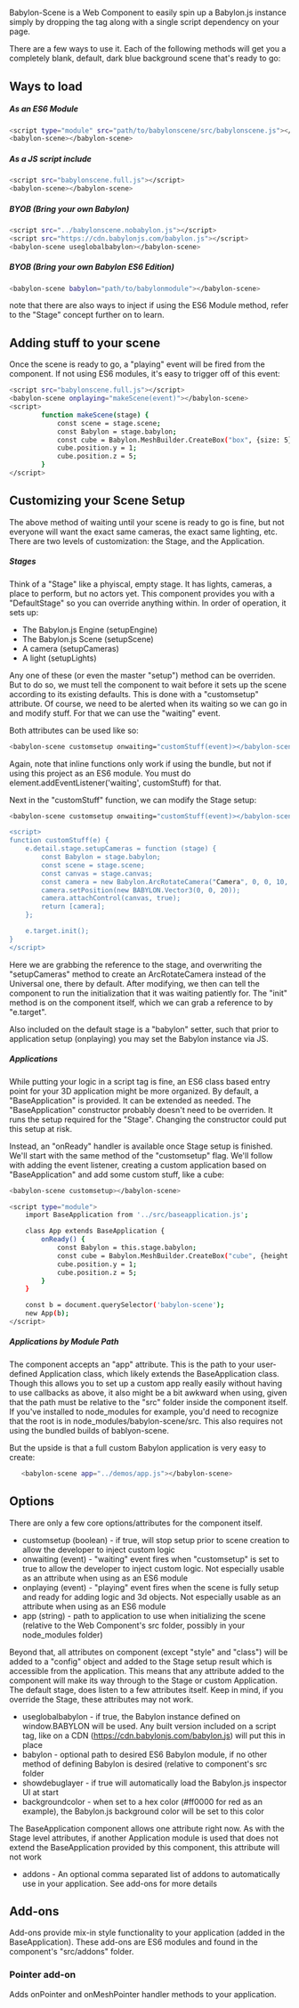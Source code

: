 # <babylon-scene>
Babylon-Scene is a Web Component to easily spin up a Babylon.js instance simply by dropping the <babylon-scene> tag along with a single script dependency on your page.

There are a few ways to use it. Each of the following methods will get you a completely blank, default, dark blue background scene that's ready to go:

## Ways to load

##### As an ES6 Module
```sh
<script type="module" src="path/to/babylonscene/src/babylonscene.js"></script>
<babylon-scene></babylon-scene>
```
##### As a JS script include
```sh
<script src="babylonscene.full.js"></script>
<babylon-scene></babylon-scene>
```
##### BYOB (Bring your own Babylon)
```sh
<script src="../babylonscene.nobabylon.js"></script>
<script src="https://cdn.babylonjs.com/babylon.js"></script>
<babylon-scene useglobalbabylon></babylon-scene>
```

##### BYOB (Bring your own Babylon ES6 Edition)
```sh
<babylon-scene babylon="path/to/babylonmodule"></babylon-scene>
```

note that there are also ways to inject if using the ES6 Module method, refer to the "Stage" concept further on to learn.

## Adding stuff to your scene
Once the scene is ready to go, a "playing" event will be fired from the component. If not using ES6 modules, it's easy to trigger off of this event:

```sh
<script src="babylonscene.full.js"></script>
<babylon-scene onplaying="makeScene(event)"></babylon-scene>
<script>
        function makeScene(stage) {
            const scene = stage.scene;
            const Babylon = stage.babylon;
            const cube = Babylon.MeshBuilder.CreateBox("box", {size: 5}, scene);
            cube.position.y = 1;
            cube.position.z = 5;
        }
</script>
```

## Customizing your Scene Setup
The above method of waiting until your scene is ready to go is fine, but not everyone will want the exact same cameras, the exact same lighting, etc. There are two levels of customization: the Stage, and the Application.

##### Stages
Think of a "Stage" like a phyiscal, empty stage. It has lights, cameras, a place to perform, but no actors yet. This component provides you with a "DefaultStage" so you can override anything within.
In order of operation, it sets up:
- The Babylon.js Engine (setupEngine)
- The Babylon.js Scene (setupScene)
- A camera (setupCameras)
- A light (setupLights)

Any one of these (or even the master "setup") method can be overriden. But to do so, we must tell the <babylon-scene> component to wait before
it sets up the scene according to its existing defaults. This is done with a "customsetup" attribute. Of course, we need to be alerted
when its waiting so we can go in and modify stuff. For that we can use the "waiting" event.

Both attributes can be used like so:
```sh
<babylon-scene customsetup onwaiting="customStuff(event)></babylon-scene>
```

Again, note that inline functions only work if using the <babylon-scene> bundle, but not if using this project as an ES6 module. You must do element.addEventListener('waiting', customStuff) for that.

Next in the "customStuff" function, we can modify the Stage setup:

```sh
<babylon-scene customsetup onwaiting="customStuff(event)></babylon-scene>

<script>
function customStuff(e) {
    e.detail.stage.setupCameras = function (stage) {
        const Babylon = stage.babylon;
        const scene = stage.scene;
        const canvas = stage.canvas;
        const camera = new Babylon.ArcRotateCamera("Camera", 0, 0, 10, new BABYLON.Vector3(0, 0, 0), scene);
        camera.setPosition(new BABYLON.Vector3(0, 0, 20));
        camera.attachControl(canvas, true);
        return [camera];
    };

    e.target.init();
}
</script>
```
Here we are grabbing the reference to the stage, and overwriting the "setupCameras" method to create an ArcRotateCamera instead of the Universal one, there by default.
After modifying, we then can tell the component to run the initialization that it was waiting patiently for. The "init" method is on the component
itself, which we can grab a reference to by "e.target".

Also included on the default stage is a "babylon" setter, such that prior to application setup (onplaying) you may set the Babylon instance via JS.

##### Applications
While putting your logic in a script tag is fine, an ES6 class based entry point for your 3D application might be more organized.
By default, a "BaseApplication" is provided. It can be extended as needed. The "BaseApplication" constructor probably doesn't need to be overriden.
It runs the setup required for the "Stage". Changing the constructor could put this setup at risk.

Instead, an "onReady" handler is available once Stage setup is finished. We'll start with the same method of the "customsetup" flag. We'll follow with adding the event listener,
creating a custom application based on "BaseApplication" and add some custom stuff, like a cube:

```sh
<babylon-scene customsetup></babylon-scene>

<script type="module">
    import BaseApplication from '../src/baseapplication.js';

    class App extends BaseApplication {
        onReady() {
            const Babylon = this.stage.babylon;
            const cube = Babylon.MeshBuilder.CreateBox("cube", {height: 4, width: 4, depth: 4}, this.stage.scene);
            cube.position.y = 1;
            cube.position.z = 5;
        }
    }

    const b = document.querySelector('babylon-scene');
    new App(b);
</script>
```

##### Applications by Module Path
The <babylon-scene> component accepts an "app" attribute. This is the path to your user-defined Application class, which likely
 extends the BaseApplication class. Though this allows you to set up a custom app really easily without having to use callbacks as above,
 it also might be a bit awkward when using, given that the path must be relative to the "src" folder inside the component itself. If you've
 installed <babylon-scene> to node_modules for example, you'd need to recognize that the root is in node_modules/babylon-scene/src. This also requires
 not using the bundled builds of bablyon-scene.

 But the upside is that a full custom Babylon application is very easy to create:

 ```sh
    <babylon-scene app="../demos/app.js"></babylon-scene>
 ```


## Options

There are only a few core options/attributes for the component itself.

- customsetup (boolean) - if true, will stop setup prior to scene creation to allow the developer to inject custom logic
- onwaiting (event) - "waiting" event fires when "customsetup" is set to true to allow the developer to inject custom logic. Not especially usable as an attribute when using <babylon-scene> as an ES6 module
- onplaying (event) - "playing" event fires when the scene is fully setup and ready for adding logic and 3d objects. Not especially usable as an attribute when using <babylon-scene> as an ES6 module
- app (string) - path to application to use when initializing the scene (relative to the Web Component's src folder, possibly in your node_modules folder)

Beyond that, all attributes on component (except "style" and "class") will be added to a "config" object and added to the Stage setup result which is accessible from the application.
This means that any attribute added to the component will make its way through to the Stage or custom Application. The default stage, does listen to a few attributes itself.
Keep in mind, if you override the Stage, these attributes may not work.

- useglobalbabylon - if true, the Babylon instance defined on window.BABYLON will be used. Any built version included on a script tag, like on a CDN (https://cdn.babylonjs.com/babylon.js) will put this in place
- babylon - optional path to desired ES6 Babylon module, if no other method of defining Babylon is desired (relative to component's src folder
- showdebuglayer - if true will automatically load the Babylon.js inspector UI at start
- backgroundcolor - when set to a hex color (#ff0000 for red as an example), the Babylon.js background color will be set to this color

The BaseApplication component allows one attribute right now. As with the Stage level attributes, if another Application module is used that does not
extend the BaseApplication provided by this component, this attribute will not work

- addons - An optional comma separated list of addons to automatically use in your application. See add-ons for more details


## Add-ons

Add-ons provide mix-in style functionality to your application (added in the BaseApplication). These add-ons are ES6 modules and found in the component's
"src/addons" folder.

### Pointer add-on
Adds onPointer and onMeshPointer handler methods to your application.

